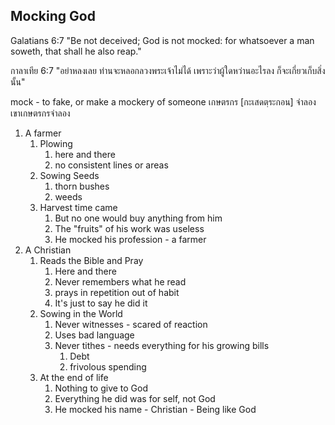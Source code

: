 ## Mocking God

Galatians 6:7 "Be not deceived; God is not mocked: for whatsoever a man soweth, that shall he also reap."

กาลาเทีย 6:7 "อย่าหลงเลย ท่านจะหลอกลวงพระเจ้าไม่ได้ เพราะว่าผู้ใดหว่านอะไรลง ก็จะเกี่ยวเก็บสิ่งนั้น"

mock - to fake, or make a mockery of someone
เกษตรกร [กะเสดตฺระกอน]
จำลอง
เขาเกษตรกรจำลอง

1. A farmer
	1. Plowing 
		1. here and there
		2. no consistent lines or areas
	2. Sowing Seeds
		1. thorn bushes
		2. weeds
	3. Harvest time came
		1. But no one would buy anything from him
		2. The "fruits" of his work was useless
		3. He mocked his profession - a farmer
2. A Christian
	1. Reads the Bible and Pray
		1. Here and there
		2. Never remembers what he read
		3. prays in repetition out of habit
		3. It's just to say he did it
	2. Sowing in the World
		1. Never witnesses - scared of reaction
		2. Uses bad language
		3. Never tithes - needs everything for his growing bills
			1. Debt
			2. frivolous spending
	3. At the end of life
		1. Nothing to give to God
		2. Everything he did was for self, not God
		3. He mocked his name - Christian - Being like God